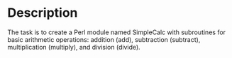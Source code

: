 # Description
The task is to create a Perl module named SimpleCalc with subroutines for basic arithmetic operations: addition (add), subtraction (subtract), multiplication (multiply), and division (divide).

